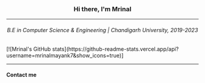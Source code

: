
<h3 align="center">Hi there, I'm Mrinal</h3>
  <hr>
 <h6 align="center">B.E in Computer Science & Engineering | Chandigarh University, 2019-2023 </h6>
 [![Mrinal's GitHub stats](https://github-readme-stats.vercel.app/api?username=mrinalmayank7&show_icons=true)]

<hr>
  <h4>Contact me </h4>
  
 


